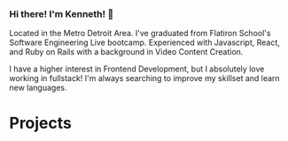 ### Hi there! I'm Kenneth! 👋

Located in the Metro Detroit Area. I've graduated from Flatiron School's Software Engineering Live bootcamp. Experienced with Javascript, React, and Ruby on Rails with a background in Video Content Creation.

I have a higher interest in Frontend Development, but I absolutely love working in fullstack! I'm always searching to improve my skillset and learn new languages.


# Projects
 

<!--
**Kimkenn2/Kimkenn2** is a ✨ _special_ ✨ repository because its `README.md` (this file) appears on your GitHub profile.

Here are some ideas to get you started:

- 🔭 I’m currently working on ...
- 🌱 I’m currently learning ...
- 👯 I’m looking to collaborate on ...
- 🤔 I’m looking for help with ...
- 💬 Ask me about ...
- 📫 How to reach me: ...
- 😄 Pronouns: ...
- ⚡ Fun fact: ...
-->

